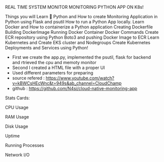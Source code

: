 REAL TIME SYSTEM MONITOR MONITORING PYTHON APP ON K8s!

Things you will Learn 🤯
Python and How to create Monitoring Application in Python using Flask and psutil
How to run a Python App locally.
Learn Docker and How to containerize a Python application
Creating Dockerfile
Building DockerImage
Running Docker Container
Docker Commands
Create ECR repository using Python Boto3 and pushing Docker Image to ECR
Learn Kubernetes and Create EKS cluster and Nodegroups
Create Kubernetes Deployments and Services using Python!

- First we create the app.py, implemented the psutil, flask for backend and rtrieved the cpu and memoty monitor
- Second I created a HTML file with a proper UI
- Used different parameters for preparing 
- source refered : https://www.youtube.com/watch?v=kBWCsHEcWnc&t=949s&ab_channel=CloudChamp
- github : https://github.com/N4si/cloud-native-monitoring-app

Stats Cards:

CPU Usage

RAM Usage

Disk Usage

Uptime

Running Processes

Network I/O

